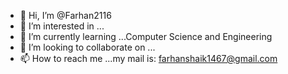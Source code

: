 - 👋 Hi, I’m @Farhan2116
- 👀 I’m interested in ...
- 🌱 I’m currently learning ...Computer Science and Engineering
- 💞️ I’m looking to collaborate on ...
- 📫 How to reach me ...my mail is: farhanshaik1467@gmail.com

<!---
Farhan2116/Farhan2116 is a ✨ special ✨ repository because its `README.md` (this file) appears on your GitHub profile.
You can click the Preview link to take a look at your changes.
--->
